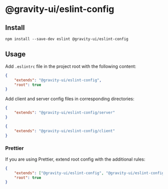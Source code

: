 # @gravity-ui/eslint-config

## Install
```
npm install --save-dev eslint @gravity-ui/eslint-config
```

## Usage
Add `.eslintrc` file in the project root with the following content:

```json
{
    "extends": "@gravity-ui/eslint-config",
    "root": true
}
```

Add client and server config files in corresponding directories:

```json
{
    "extends": "@gravity-ui/eslint-config/server"
}
```

```json
{
    "extends": "@gravity-ui/eslint-config/client"
}
```

### Prettier
If you are using Prettier, extend root config with the additional rules:

```json
{
    "extends": ["@gravity-ui/eslint-config", "@gravity-ui/eslint-config/prettier"],
    "root": true
}
```
